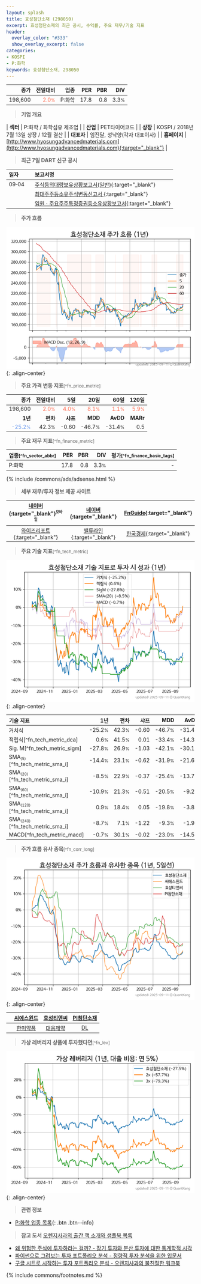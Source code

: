 ```yaml
---
layout: splash
title: 효성첨단소재 (298050)
excerpt: 효성첨단소재의 최근 공시, 수익률, 주요 재무/기술 지표
header:
  overlay_color: "#333"
  show_overlay_excerpt: false
categories:
- KOSPI
- P:화학
keywords: 효성첨단소재, 298050
---
```


| **종가** | **전일대비** | **업종** | **PER** | **PBR** | **DIV** |
| -------: | -----------: | -------: | ------: | ------: | ------: |
| 198,600 | <span style="color: tomato">2.0<small>%</small></span> | P:화학 | 17.8 | 0.8 | 3.3<small>%</small> |

<!-- more -->


> **기업 개요**<a id="company"></a>

| <span style="white-space:nowrap;">**섹터**</span> | P:화학 / 화학섬유 제조업 |
| <span style="white-space:nowrap;">**산업**</span> | PET타이어코드 |
| <span style="white-space:nowrap;">**상장**</span> | KOSPI / 2018년 7월 13일 상장 / 12월 결산 |
| <span style="white-space:nowrap;">**대표자**</span> | 임진달, 성낙양(각자 대표이사) |
| <span style="white-space:nowrap;">**홈페이지**</span> | [http://www.hyosungadvancedmaterials.com](http://www.hyosungadvancedmaterials.com){:target="_blank"} |


> **최근 7일 DART 신규 공시**<a id="dart"></a>

| **일자** |      | **보고서명** |
| :------- | :--- | :----------- |
| 09&#x2011;04 | | [주식등의대량보유상황보고서(일반)](https://dart.fss.or.kr/dsaf001/main.do?rcpNo=20250904000381){:target="_blank"} |
|  | | [최대주주등소유주식변동신고서              ](https://dart.fss.or.kr/dsaf001/main.do?rcpNo=20250904800390){:target="_blank"} |
|  | | [임원ㆍ주요주주특정증권등소유상황보고서](https://dart.fss.or.kr/dsaf001/main.do?rcpNo=20250904000371){:target="_blank"} |


> **주가 흐름**<a id="price"></a>

![298050](/stock/images/298050.png){: .align-center}


> **주요 가격 변동 지표**<small>[^fn_price_metric]</small>

| **종가** | **전일대비** | **5일** | **20일** | **60일** | **120일** |
| -------: | -----------: | ------: | -------: | -------: | --------: |
| 198,600 | <span style="color: tomato">2.0<small>%</small></span> | <span style="color: tomato">4.0<small>%</small></span> | <span style="color: tomato">8.1<small>%</small></span> | <span style="color: tomato">1.1<small>%</small></span> | <span style="color: tomato">5.9<small>%</small></span> |
| **1년** | **편차** | **샤프** | **MDD** | **AvDD** | **MARr** |
| <span style="color: cornflowerblue">-25.2<small>%</small></span> | 42.3<small>%</small> | -0.60 | -46.7<small>%</small> | -31.4<small>%</small> | 0.5 |


> **주요 재무 지표**<small>[^fn_finance_metric]</small>

| **업종**<small>[^fn_sector_abbr]</small> | **PER** | **PBR** | **DIV** | **평가**<small>[^fn_finance_basic_tags]</small> |
| :--------------------------------------- | ------: | ------: | ------: | ----------------------------------------------: |
| P:화학 | 17.8 | 0.8 | 3.3<small>%</small> | - |



{% include /commons/ads/adsense.html %}

> **세부 재무/투자 정보 제공 사이트**

| [네이버](https://m.stock.naver.com/domestic/stock/298050/finance/summary){:target="_blank"}<sup><small>모바일</small></sup> | [네이버](https://finance.naver.com/item/coinfo.naver?code=298050){:target="_blank"} | [FnGuide](https://comp.fnguide.com/SVO2/ASP/SVD_Invest.asp?gicode=A298050&MenuYn=Y){:target="_blank"} |
| :---: | :---: | :---: |
| [와이즈리포트](https://comp.wisereport.co.kr/company/c1040001.aspx?cmp_cd=298050){:target="_blank"} | [밸류라인](https://www.valueline.co.kr/finance/summary/298050){:target="_blank"} | [한국경제](https://markets.hankyung.com/stock/298050/financial-summary){:target="_blank"} |


> **주요 기술 지표**<small>[^fn_tech_metric]</small>


![298050](/stock/images/298050_tech.png){: .align-center}

| **기술 지표** | **1년** | **편차** | **샤프** | **MDD** | **AvDD** |
| :------------ | ------: | -----------: | -------: | ------: | -------: |
| 거치식 | -25.2<small>%</small> | 42.3<small>%</small> | -0.60 | -46.7<small>%</small> | -31.4<small>%</small> |
| 적립식[^fn_tech_metric_dca] | 0.6<small>%</small> | 41.5<small>%</small> | 0.01 | -33.4<small>%</small> | -14.3<small>%</small> |
| Sig. M[^fn_tech_metric_sigm] | -27.8<small>%</small> | 26.9<small>%</small> | -1.03 | -42.1<small>%</small> | -30.1<small>%</small> |
| SMA<small><sub>(5)</sub></small>[^fn_tech_metric_sma_i] | -14.4<small>%</small> | 23.1<small>%</small> | -0.62 | -31.9<small>%</small> | -21.6<small>%</small> |
| SMA<small><sub>(20)</sub></small>[^fn_tech_metric_sma_i] | -8.5<small>%</small> | 22.9<small>%</small> | -0.37 | -25.4<small>%</small> | -13.7<small>%</small> |
| SMA<small><sub>(60)</sub></small>[^fn_tech_metric_sma_i] | -10.9<small>%</small> | 21.3<small>%</small> | -0.51 | -20.5<small>%</small> | -9.2<small>%</small> |
| SMA<small><sub>(120)</sub></small>[^fn_tech_metric_sma_i] | 0.9<small>%</small> | 18.4<small>%</small> | 0.05 | -19.8<small>%</small> | -3.8<small>%</small> |
| SMA<small><sub>(240)</sub></small>[^fn_tech_metric_sma_i] | -8.7<small>%</small> | 7.1<small>%</small> | -1.22 | -9.3<small>%</small> | -1.9<small>%</small> |
| MACD[^fn_tech_metric_macd] | -0.7<small>%</small> | 30.1<small>%</small> | -0.02 | -23.0<small>%</small> | -14.5<small>%</small> |


> **주가 흐름 유사 종목**<a id="corr"></a><small>[^fn_corr_long]</small>

![298050](/stock/images/298050_corr.png){: .align-center}

|       | [씨에스윈드](/112610/) | [효성티앤씨](/298020/) | [PI첨단소재](/178920/) |
| :---: | :------------------------------------: | :------------------------------------: | :------------------------------------: |
|       | [한미약품](/128940/) | [대웅제약](/069620/) | [DL](/000210/) |


> **가상 레버리지 상품에 투자했다면**<a id="2x"></a><small>[^fn_lev]</small>

![298050](/stock/images/298050_2x.png){: .align-center}


> **관련 정보**

- [P:화학 업종 목록](/stats/sector/kospi_업종_화학_종목/){: .btn .btn--info}

> **참고 도서** [오렌지사과의 출간 책 소개와 샘플북 목록](https://kongdori.tistory.com/691)

- [왜 위험한 주식에 투자하라는 걸까? - 장기 투자와 분산 투자에 대한 통계학적 시각](https://kongdori.tistory.com/421)
- [파이썬으로 그려보는 투자 포트폴리오 분석  - 정량적 투자 분석을 위한 입문서](https://kongdori.tistory.com/643)
- [구글 시트로 시작하는 투자 포트폴리오 분석 - 오렌지사과의 불친절한 워크북](https://kongdori.tistory.com/449)


{% include commons/footnotes.md %}